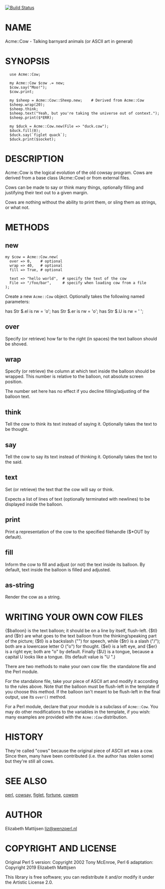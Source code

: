 [![Build Status](https://travis-ci.org/lizmat/Acme-Cow.svg?branch=master)](https://travis-ci.org/lizmat/Acme-Cow)

NAME
====

Acme::Cow - Talking barnyard animals (or ASCII art in general)

SYNOPSIS
========

```perl6
  use Acme::Cow;

  my Acme::Cow $cow .= new;
  $cow.say("Moo!");
  $cow.print;

  my $sheep = Acme::Cow::Sheep.new;    # Derived from Acme::Cow
  $sheep.wrap(20);
  $sheep.think;
  $sheep.text("Yeah, but you're taking the universe out of context.");
  $sheep.print($*ERR);

  my $duck = Acme::Cow.new(File => "duck.cow");
  $duck.fill(0);
  $duck.say(`figlet quack`);
  $duck.print($socket);
```

DESCRIPTION
===========

Acme::Cow is the logical evolution of the old cowsay program. Cows are derived from a base class (Acme::Cow) or from external files.

Cows can be made to say or think many things, optionally filling and justifying their text out to a given margin.

Cows are nothing without the ability to print them, or sling them as strings, or what not.

METHODS
=======

new
---

    my $cow = Acme::Cow.new(
      over => 0,    # optional
      wrap => 40,   # optional
      fill => True, # optional

      text => "hello world",  # specify the text of the cow
      File => "/foo/bar",     # specify when loading cow from a file
    );

Create a new `Acme::Cow` object. Optionally takes the following named parameters:

has Str $.el is rw = 'o'; has Str $.er is rw = 'o'; has Str $.U is rw = ' ';

over
----

Specify (or retrieve) how far to the right (in spaces) the text balloon should be shoved.

wrap
----

Specify (or retrieve) the column at which text inside the balloon should be wrapped. This number is relative to the balloon, not absolute screen position.

The number set here has no effect if you decline filling/adjusting of the balloon text.

think
-----

Tell the cow to think its text instead of saying it. Optionally takes the text to be thought.

say
---

Tell the cow to say its text instead of thinking it. Optionally takes the text to the said.

text
----

Set (or retrieve) the text that the cow will say or think.

Expects a list of lines of text (optionally terminated with newlines) to be displayed inside the balloon.

print
-----

Print a representation of the cow to the specified filehandle ($*OUT by default).

fill
----

Inform the cow to fill and adjust (or not) the text inside its balloon. By default, text inside the balloon is filled and adjusted.

as-string
---------

Render the cow as a string.

WRITING YOUR OWN COW FILES
==========================

{$balloon} is the text balloon; it should be on a line by itself, flush-left. {$tl} and {$tr} are what goes to the text balloon from the thinking/speaking part of the picture; {$tl} is a backslash ("\") for speech, while {$tr} is a slash ("/"); both are a lowercase letter O ("o") for thought. {$el} is a left eye, and {$er} is a right eye; both are "o" by default. Finally {$U} is a tongue, because a capital U looks like a tongue. (Its default value is "U ".) 

There are two methods to make your own cow file: the standalone file and the Perl module.

For the standalone file, take your piece of ASCII art and modify it according to the rules above. Note that the balloon must be flush-left in the template if you choose this method. If the balloon isn't meant to be flush-left in the final output, use its `over()` method.

For a Perl module, declare that your module is a subclass of `Acme::Cow`. You may do other modifications to the variables in the template, if you wish: many examples are provided with the `Acme::Cow` distribution.

HISTORY
=======

They're called "cows" because the original piece of ASCII art was a cow. Since then, many have been contributed (i.e. the author has stolen some) but they're still all cows.

SEE ALSO
========

[perl](perl), [cowsay](cowsay), [figlet](figlet), [fortune](fortune), [cowpm](cowpm)

AUTHOR
======

Elizabeth Mattijsen <liz@wenzperl.nl>

COPYRIGHT AND LICENSE
=====================

Original Perl 5 version: Copyright 2002 Tony McEnroe, Perl 6 adaptation: Copyright 2019 Elizabeth Mattijsen

This library is free software; you can redistribute it and/or modify it under the Artistic License 2.0.

